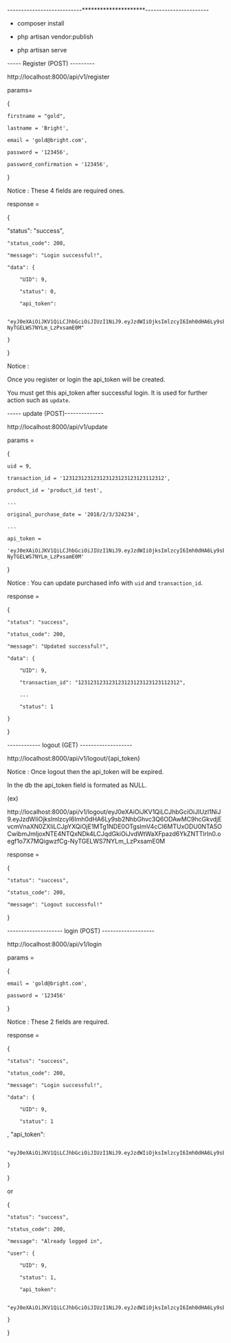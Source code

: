 ---------------------------*********************-----------------------

-  composer install

-  php artisan vendor:publish

-  php artisan serve



----- Register    (POST) ---------

http://localhost:8000/api/v1/register 

params=

{

    firstname = "gold",

    lastname = 'Bright',

    email = 'gold@bright.com',

    password = '123456',

    password_confirmation = '123456',

}

Notice : These 4 fields are required ones.

response = 

{

   "status": "success",

    "status_code": 200,

    "message": "Login successful!",

    "data": {

        "UID": 9,

        "status": 0,

        "api_token": 
        
        "eyJ0eXAiOiJKV1QiLCJhbGciOiJIUzI1NiJ9.eyJzdWIiOjksImlzcyI6Imh0dHA6Ly9sb2NhbGhvc3Q6ODAwMC9hcGkvdjEvcmVnaXN0ZXIiLCJpYXQiOjE1MTg1NDE0OTgsImV4cCI6MTUxODU0NTA5OCwibmJmIjoxNTE4NTQxNDk4LCJqdGkiOiJvdWtWaXFpazd6YkZNTTlrIn0.oegf1o7X7MQigwzfCg-NyTGELWS7NYLm_LzPxsamE0M"

    }

}

Notice :

Once you register or login the api_token will be created.

You must get this api_token after successful login. It is used for further action such as `update`.

----- update    (POST)--------------

http://localhost:8000/api/v1/update 

params = 

{

    uid = 9,

    transaction_id = '123123123123123123123123123112312',

    product_id = 'product_id test',

    ...

    original_purchase_date = '2018/2/3/324234',

    ...

    api_token = 
    
    'eyJ0eXAiOiJKV1QiLCJhbGciOiJIUzI1NiJ9.eyJzdWIiOjksImlzcyI6Imh0dHA6Ly9sb2NhbGhvc3Q6ODAwMC9hcGkvdjEvcmVnaXN0ZXIiLCJpYXQiOjE1MTg1NDE0OTgsImV4cCI6MTUxODU0NTA5OCwibmJmIjoxNTE4NTQxNDk4LCJqdGkiOiJvdWtWaXFpazd6YkZNTTlrIn0.oegf1o7X7MQigwzfCg-NyTGELWS7NYLm_LzPxsamE0M'

}

Notice : You can update purchased info with `uid` and `transaction_id`. 

response = 

{
    
    "status": "success",

    "status_code": 200,

    "message": "Updated successful!",

    "data": {

        "UID": 9,

        "transaction_id": "123123123123123123123123123112312",

        ...

        "status": 1

    }

}

------------ logout     (GET) -------------------

http://localhost:8000/api/v1/logout/{api_token}

Notice : Once logout then the api_token will be expired.

In the db the api_token field is formated as NULL.

(ex)

http://localhost:8000/api/v1/logout/eyJ0eXAiOiJKV1QiLCJhbGciOiJIUzI1NiJ9.eyJzdWIiOjksImlzcyI6Imh0dHA6Ly9sb2NhbGhvc3Q6ODAwMC9hcGkvdjEvcmVnaXN0ZXIiLCJpYXQiOjE1MTg1NDE0OTgsImV4cCI6MTUxODU0NTA5OCwibmJmIjoxNTE4NTQxNDk4LCJqdGkiOiJvdWtWaXFpazd6YkZNTTlrIn0.oegf1o7X7MQigwzfCg-NyTGELWS7NYLm_LzPxsamE0M

response =

{

    "status": "success",

    "status_code": 200,

    "message": "Logout successful!"

}

-------------------- login      (POST) -------------------

http://localhost:8000/api/v1/login 

params = 

{
    
	email = 'gold@bright.com',

	password = '123456'

}

Notice : These 2 fields are required.

response =

{

    "status": "success",

    "status_code": 200,

    "message": "Login successful!",

    "data": {

        "UID": 9,

        "status": 1
,
        "api_token":

        "eyJ0eXAiOiJKV1QiLCJhbGciOiJIUzI1NiJ9.eyJzdWIiOjksImlzcyI6Imh0dHA6Ly9sb2NhbGhvc3Q6ODAwMC9hcGkvdjEvbG9naW4iLCJpYXQiOjE1MTg1NDcxNjUsImV4cCI6MTUxODU1MDc2NSwibmJmIjoxNTE4NTQ3MTY1LCJqdGkiOiJIQ3A4NER5VjFIeVo4dG5MIn0.BGXey_yc7QCDwz3hva6SKdHPcV6Y1HeIHqj6gbP026k"
    
    }

}

or 

{

    "status": "success",

    "status_code": 200,

    "message": "Already logged in",

    "user": {

        "UID": 9,

        "status": 1,

        "api_token":

        "eyJ0eXAiOiJKV1QiLCJhbGciOiJIUzI1NiJ9.eyJzdWIiOjksImlzcyI6Imh0dHA6Ly9sb2NhbGhvc3Q6ODAwMC9hcGkvdjEvbG9naW4iLCJpYXQiOjE1MTg1NDcxNjUsImV4cCI6MTUxODU1MDc2NSwibmJmIjoxNTE4NTQ3MTY1LCJqdGkiOiJIQ3A4NER5VjFIeVo4dG5MIn0.BGXey_yc7QCDwz3hva6SKdHPcV6Y1HeIHqj6gbP026k"

    }

}